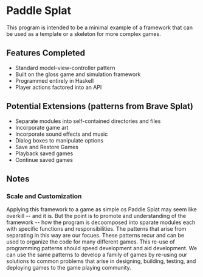 # Paddle Splat
This program is intended to be
a minimal example of a framework that can be used as a template
or a skeleton for more complex games.

## Features Completed
* Standard model-view-controller pattern
* Built on the gloss game and simulation framework
* Programmed entirely in Haskell
* Player actions factored into an API

## Potential Extensions (patterns from Brave Splat)
* Separate modules into self-contained directories and files
* Incorporate game art
* Incorporate sound effects and music 
* Dialog boxes to manipulate options
* Save and Restore Games
* Playback saved games
* Continue saved games 

## Notes
### Scale and Customization
Applying this framework to a game as simple os Paddle Splat
may seem like overkill -- and it is.  But the point is to
promote and understanding of the framework -- how the program
is decoomposed into sparate modules each with specific functions
and responsibilities.  The patterns that arise from separating
in this way are our focues.  These patterns recur and can be
used to organize the code for many different games.  This
re-use of programming patterns should speed development and
aid development.  We can use the same patterns to develop
a family of games by re-using our solutions to common problems
that arise in designing, building, testing, and deploying games
to the game playing community.







